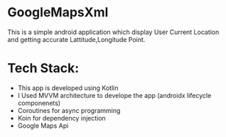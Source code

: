 # GoogleMapsXml


This is a simple android application which display User Current Location and getting accurate Lattitude,Longitude Point.

# Tech Stack:

* This app is developed using Kotlin
* I Used MVVM architecture to develope the app (androidx lifecycle componenets)
* Coroutines for async programming
* Koin for dependency injection
* Google Maps Api
